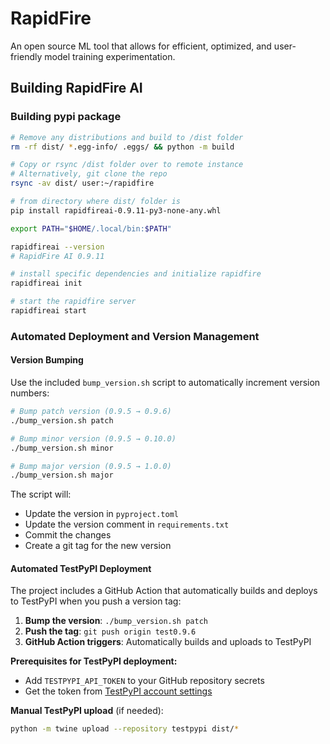 # RapidFire
An open source ML tool that allows for efficient, optimized, and user-friendly model training experimentation.

## Building RapidFire AI

### Building pypi package
```bash
# Remove any distributions and build to /dist folder
rm -rf dist/ *.egg-info/ .eggs/ && python -m build

# Copy or rsync /dist folder over to remote instance
# Alternatively, git clone the repo
rsync -av dist/ user:~/rapidfire

# from directory where dist/ folder is
pip install rapidfireai-0.9.11-py3-none-any.whl

export PATH="$HOME/.local/bin:$PATH"

rapidfireai --version
# RapidFire AI 0.9.11

# install specific dependencies and initialize rapidfire
rapidfireai init

# start the rapidfire server
rapidfireai start
```

### Automated Deployment and Version Management

#### Version Bumping
Use the included `bump_version.sh` script to automatically increment version numbers:

```bash
# Bump patch version (0.9.5 → 0.9.6)
./bump_version.sh patch

# Bump minor version (0.9.5 → 0.10.0)
./bump_version.sh minor

# Bump major version (0.9.5 → 1.0.0)
./bump_version.sh major
```

The script will:
- Update the version in `pyproject.toml`
- Update the version comment in `requirements.txt`
- Commit the changes
- Create a git tag for the new version

#### Automated TestPyPI Deployment
The project includes a GitHub Action that automatically builds and deploys to TestPyPI when you push a version tag:

1. **Bump the version**: `./bump_version.sh patch`
2. **Push the tag**: `git push origin test0.9.6`
3. **GitHub Action triggers**: Automatically builds and uploads to TestPyPI

**Prerequisites for TestPyPI deployment:**
- Add `TESTPYPI_API_TOKEN` to your GitHub repository secrets
- Get the token from [TestPyPI account settings](https://test.pypi.org/manage/account/token/)

**Manual TestPyPI upload** (if needed):
```bash
python -m twine upload --repository testpypi dist/*
```